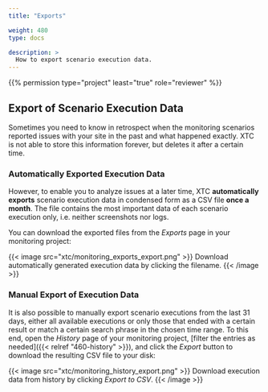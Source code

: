 ```yaml
---
title: "Exports"

weight: 480
type: docs

description: >
  How to export scenario execution data.
---
```


{{% permission type="project" least="true" role="reviewer" %}}

## Export of Scenario Execution Data

Sometimes you need to know in retrospect when the monitoring scenarios reported issues with your site in the past and what happened exactly. XTC is not able to store this information forever, but deletes it after a certain time. 

### Automatically Exported Execution Data

However, to enable you to analyze issues at a later time, XTC **automatically exports** scenario execution data in condensed form as a CSV file **once a month**. The file contains the most important data of each scenario execution only, i.e. neither screenshots nor logs. 

You can download the exported files from the _Exports_ page in your monitoring project:

{{< image src="xtc/monitoring_exports_export.png" >}}
Download automatically generated execution data by clicking the filename.
{{< /image >}}  

### Manual Export of Execution Data

It is also possible to manually export scenario executions from the last 31 days, either all available executions or only those that ended with a certain result or match a certain search phrase in the chosen time range. To this end, open the _History_ page of your monitoring project, [filter the entries as needed]({{< relref "460-history" >}}), and click the _Export_ button to download the resulting CSV file to your disk:

{{< image src="xtc/monitoring_history_export.png" >}}
Download execution data from history by clicking _Export to CSV_.
{{< /image >}}  

